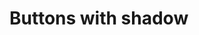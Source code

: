 # Buttons with shadow

<div id="example"></div>
<script>
  new Vue({
    el: '#example',
    template: '<live-code class="full" :template="code" :autorun="true" mode="html>iframe" />',
    data: {
      code:
`
<body>

<script src="${location.origin+location.pathname}/global.js"><\/script>
<script src="${location.origin+location.pathname}/node_modules/vue/dist/vue.js"><\/script>
<script src="${location.origin+location.pathname}/node_modules/tween.js/src/Tween.js"><\/script>

<style>
    body, html {
        width: 100%;
        height: 100%;
        margin: 0;
        padding: 0;
        overflow: hidden;
        font-family: sans-serif;
        touch-action: none;
    }
    i-node {
        text-align: center;
    }
    #bg {
        background: #62b997;
    }
    button {
        width: 100%;
        height: 100%;
        white-space: nowrap;
        border-radius: 0px;
        border: 1px solid #494455;
        background: #e96699;
        color: #494455;
        outline: none;
    }
    button:focus,
    button:hover {
        background: #0099d9;
        color: #0a3359;
        border-color: #0a3359;
    }
</style>

<template vue>
    <!-- Lights and shadows are powered by WebGL, but written with HTML: -->
    <i-scene
        experimental-webgl="true"
        id="scene"
        background-color="black"
        background-opacity="0"
        style="perspective: 800px"
        shadowmap-type="pcfsoft" NOTE="one of basic, pcf, pcfsoft"
    >
        <i-ambient-light color="#ffffff" intensity="0"></i-ambient-light>
        <i-dom-plane ref="plane" id="bg" size-mode="proportional proportional" size="1 1 0" color="#444">
            <i-node
                id="button-container"
                position="0 0 20"
                size="600 31 0"
                align="0.5 0.5 0"
                mount-point="0.5 0.5 0"
                >
                <i-dom-plane
                    v-for="n in [0,1,2,3,4]"
                    ref="btn"
                    :key="n"
                    size-mode="literal proportional"
                    size="100 1 0"
                    :align="\`\${n*0.25} 0 0\`"
                    :mount-point="\`\${n*0.25} 0 0\`"
                    color="#444"
                    >
                    <button>button {{n+1}}</button>
                </i-dom-plane>
            </i-node>
            <i-point-light
                id="light"
                color="white"
                position="300 300 300"
                size="0 0 0"
                cast-shadow="true"
                intensity="0.8"
                >
                <i-mesh
                    has="sphere-geometry basic-material"
                    size="10 10 10"
                    color="white"
                    receive-shadow="false"
                    cast-shadow="false"
                    style="pointer-events: none"
                    >
                </i-mesh>
            </i-point-light>
        </i-dom-plane>
    </i-scene>
</template>

<div id="root"></div>

<script>
    LUME.useDefaultNames()

    new Vue({
        el: '#root',
        template: document.querySelector('[vue]').innerHTML,
        mounted: function() {
            var {Motor, Events} = LUME
            var downTween, upTween, pressedButton

            var scene = document.querySelector('#scene')

            scene.on(Events.GL_LOAD, async () => {
                // TODO fix order of events. Why is Promise.resolve() needed for it to work?
                await Promise.resolve()

                var light = document.querySelector('#light')
                light.three.shadow.radius = 2
                light.three.distance = 800
                light.three.shadow.bias = -0.001

                // The following is a temporary hack because opacity isn't
                // exposed through the HTML API yet. work-in-progress...
                // TODO this stuff should be doable via the HTML
                Array.from( document.querySelectorAll('i-dom-plane') ).forEach(function(n) {
                    n.three.material.opacity = 0.3
                })

                document.querySelector('#bg').three.material.opacity = 0.3
                document.querySelector('#bg').three.material.dithering = true

                scene.needsUpdate()

            })

            // prevent default touch actions so we can move the light with touch
            document.querySelector('html').setAttribute('touch-action', 'none')
            document.querySelector('body').setAttribute('touch-action', 'none')

            const targetPosition = {x: 0, y: 0}

            document.addEventListener('pointermove', function(e) {
                e.preventDefault()

                targetPosition.x = e.clientX
                targetPosition.y = e.clientY
            })

            var Motor = LUME.Motor

            Motor.addRenderTask(() => {
                light.position.x += (targetPosition.x - light.position.x) * 0.01
                light.position.y += (targetPosition.y - light.position.y) * 0.01
            })

            var downTween, upTween, pressedButton

            // On mouse down animate the button downward
            document.addEventListener('pointerdown', function(e) {
                if ( is( e.target, 'button' ) ) {

                    pressedButton = e.target

                    if (upTween) {
                        upTween.stop()
                        upTween = null
                    }

                    downTween = new TWEEN.Tween(e.target.parentNode.position)
                        .to({z: -20}, 75)
                        .start()
                        .onComplete(function () { downTween = null })

                    Motor.addRenderTask(function(time) {
                        if (!downTween) return false
                        downTween.update(time)
                    })

                }
            })

            // On mouse up animate the button upward
            document.addEventListener('pointerup', function(e) {
                if ( pressedButton ) {

                    if (downTween) {
                        downTween.stop()
                        downTween = null
                    }

                    upTween = new TWEEN.Tween(pressedButton.parentNode.position)
                        .to({z: 0}, 75)
                        .start()
                        .onComplete(function() { upTween = null })

                    Motor.addRenderTask(function(time) {
                        if (!upTween) return false
                        upTween.update(time)
                    })

                }
            })

            function is( el, selector ) {
                if ( [].includes.call(
                    document.querySelectorAll( selector ),
                    el
                ) ) return true
                return false
            }
        },
    })

<\/script>

</body>

`
    },
  })
</script>

<!-- TODO show demo information without breaking the full height demo view:
- A ["picked" pen](https://codepen.io/trusktr/pen/rpegZR) on CodePen!
- The 3D scene is defined using HTML
- JavaScript used for event handling and animating with Tween.js.
- Rendering: experimental WebGL and CSS3D, blended together in "mixed mode",
  where regular DOM elements (CSS3D) and WebGL objects are rendered together
  in the same 3D space with lighting and shadow -->
